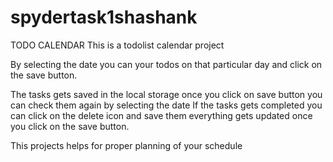 # spydertask1shashank
TODO CALENDAR
This is a todolist calendar project

By selecting the date you can your todos on that particular day and click on the save button.

The tasks gets saved in the local storage once you click on save button you can check them again by selecting the date
If the tasks gets completed you can click on the delete icon and save them everything gets updated once you click on the save button.

This projects helps for proper planning of your schedule

